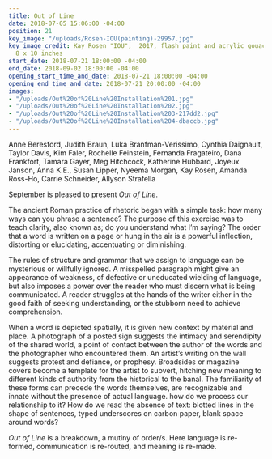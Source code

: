 ```yaml
---
title: Out of Line
date: 2018-07-05 15:06:00 -04:00
position: 21
key_image: "/uploads/Rosen-IOU(painting)-29957.jpg"
key_image_credit: Kay Rosen "IOU",  2017, flash paint and acrylic gouache on canvas,
  8 x 10 inches
start_date: 2018-07-21 18:00:00 -04:00
end_date: 2018-09-02 18:00:00 -04:00
opening_start_time_and_date: 2018-07-21 18:00:00 -04:00
opening_end_time_and_date: 2018-07-21 20:00:00 -04:00
images:
- "/uploads/Out%20of%20Line%20Installation%201.jpg"
- "/uploads/Out%20of%20Line%20Installation%202.jpg"
- "/uploads/Out%20of%20Line%20Installation%203-217dd2.jpg"
- "/uploads/Out%20of%20Line%20Installation%204-dbaccb.jpg"
---
```


Anne Beresford, Judith Braun, Luka Branfman-Verissimo, Cynthia Daignault, Taylor Davis, Kim Faler, Rochelle Feinstein, Fernanda Fragateiro, Dana Frankfort, Tamara Gayer, Meg Hitchcock, Katherine Hubbard, Joyeux Janson, Anna K.E., Susan Lipper, Nyeema Morgan, Kay Rosen, Amanda Ross-Ho, Carrie Schneider, Allyson Strafella

September is pleased to present *Out of Line*.  

The ancient Roman practice of rhetoric began with a simple task: how many ways can you phrase a sentence? The purpose of this exercise was to teach clarity, also known as; do you understand what I’m saying? The order that a word is written on a page or hung in the air is a powerful inflection, distorting or elucidating, accentuating or diminishing.

The rules of structure and grammar that we assign to language can be mysterious or willfully ignored. A misspelled paragraph might give an appearance of weakness, of defective or uneducated wielding of language, but also imposes a power over the reader who must discern what is being communicated. A reader struggles at the hands of the writer either in the good faith of seeking understanding, or the stubborn need to achieve comprehension. 

When a word is depicted spatially, it is given new context by material and place. A photograph of a posted sign suggests the intimacy and serendipity of the shared world, a point of contact between the author of the words and the photographer who encountered them.  An artist’s writing on the wall suggests protest and defiance, or prophesy. Broadsides or magazine covers become a template for the artist to subvert, hitching new meaning to different kinds of authority from the historical to the banal. The familiarity of these forms can precede the words themselves, are recognizable and innate without the presence of actual language.  how do we process our relationship to it? How do we read the absence of text: blotted lines in the shape of sentences, typed underscores on carbon paper, blank space around words?

*Out of Line* is a breakdown, a mutiny of order/s. Here language is re-formed, communication is re-routed, and meaning is re-made.

